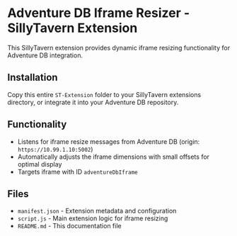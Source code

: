 # Adventure DB Iframe Resizer - SillyTavern Extension

This SillyTavern extension provides dynamic iframe resizing functionality for Adventure DB integration.

## Installation

Copy this entire `ST-Extension` folder to your SillyTavern extensions directory, or integrate it into your Adventure DB repository.

## Functionality

- Listens for iframe resize messages from Adventure DB (origin: `https://10.99.1.10:5002`)
- Automatically adjusts the iframe dimensions with small offsets for optimal display
- Targets iframe with ID `adventureDbIframe`

## Files

- `manifest.json` - Extension metadata and configuration
- `script.js` - Main extension logic for iframe resizing
- `README.md` - This documentation file